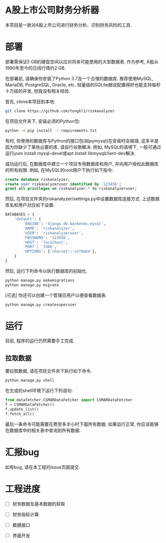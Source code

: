 # A股上市公司财务分析器

本项目是一款对A股上市公司进行财务分析、识别财务风险的工具.

# 部署

部署需保证5 GB的硬盘空间以应对将来可能使用的大型数据表. 作为参考, A股从1990年至今的日线行情约2 GB.

在部署前, 请确保你安装了Python 3.7及一个合理的数据库. 推荐使用MySQL, MariaDB, PostgreSQL, Oracle, etc. 轻量级的SQLite据说配置得好也能支持每秒十万级的并发, 但我没有相关经验.

首先, clone本项目到本地:

``` bash
git clone https://github.com/tongkl1/riskanalyzer
```

在项目文件夹下, 安装必须的Python包:

``` bash
python -m pip install -r requirements.txt
```

有时, 你使用的数据库与Python的接口包(如pymysql)在安装时会报错, 这多半是因为你缺少了某些必要的库, 请自行谷歌解决. 例如, MySQL的语境下, 一般可通过运行yum install mysql-devel或apt install libmysqlclient-dev解决.

成功运行后, 在数据库中建立一个项目专用数据库和用户, 并向用户授权此数据库的所有权限. 例如, 在MySQL的root用户下执行如下指令:

``` sql
create database riskanalyzer;
create user riskanalyzeruser identified by '123456';
grant all privileges on riskanalyzer.* to riskanalyzeruser;
```

然后, 在项目文件夹的riskanalyzer/settings.py中设置数据库连接方式. 上述数据库名和用户对应如下设置:

``` python
DATABASES = {
    'default': {
        'ENGINE': 'django.db.backends.mysql',
        'NAME': 'riskanalyzer',
        'USER': 'riskanalyzeruser',
        'PASSWORD': '123456',
        'HOST': 'localhost',
        'PORT': '3306',
        'OPTIONS': {'charset':'utf8mb4'},
    }
}
```

然后, 运行下列命令以执行数据库的初始化.

``` bash
python manage.py makemigrations
python manage.py migrate
```

[可选] 你还可以创建一个管理员用户以便查看数据表.

``` bash
python manage.py createsuperuser
```

# 运行

目前, 程序的运行仍然需要手工完成.

## 拉取数据

要拉取数据, 请在项目文件夹下执行如下命令.

``` bash
python manage.py shell
```

在生成的shell环境下运行下列语句:

``` python
from datafetcher.CSMARDataFetcher import CSMARDataFetcher
f = CSMARDataFetcher()
f.update_list()
f.fetch_all()
```

最后一条命令可能需要花费至多半小时下载所有数据. 如果运行正常, 你应该能够在数据库中的相关表中查询到所有数据.

# 汇报bug

如有bug, 请在本工程的issue页面提交.

# 工程进度

- [ ] 财务数据及基本数据的获取
- [ ] 财务指标计算
- [ ] 数据接口
- [ ] 界面开发

